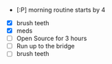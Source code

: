 * [:P] morning routine starts by 4
* [X] brush teeth
* [X] meds
* [ ] Open Source for 3 hours
* [ ] Run up to the bridge
* [ ] brush teeth